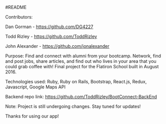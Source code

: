 #README

Contributors:

Dan Gorman - https://github.com/DG4227

Todd Rizley - https://github.com/ToddRizley

John Alexander - https://github.com/jonalexander

Purpose: Find and connect with alumni from your bootcamp. Network, find and post jobs, share articles, and find out who lives in your area that you could grab coffee with! Final project for the Flatiron School built in August 2016.

Technologies used: Ruby, Ruby on Rails, Bootstrap, React.js, Redux, Javascript, Google Maps API

Backend repo link: https://github.com/ToddRizley/BootConnect-BackEnd

Note: Project is still undergoing changes. Stay tuned for updates!

Thanks for using our app!
